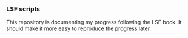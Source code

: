 ### LSF scripts

This repository is documenting my progress following the LSF book. It should make it more easy to reproduce the progress later.

